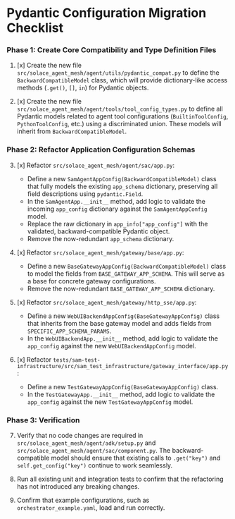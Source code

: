 # Pydantic Configuration Migration Checklist

### Phase 1: Create Core Compatibility and Type Definition Files

1.  [x] Create the new file `src/solace_agent_mesh/agent/utils/pydantic_compat.py` to define the `BackwardCompatibleModel` class, which will provide dictionary-like access methods (`.get()`, `[]`, `in`) for Pydantic objects.

2.  [x] Create the new file `src/solace_agent_mesh/agent/tools/tool_config_types.py` to define all Pydantic models related to agent tool configurations (`BuiltinToolConfig`, `PythonToolConfig`, etc.) using a discriminated union. These models will inherit from `BackwardCompatibleModel`.

### Phase 2: Refactor Application Configuration Schemas

3.  [x] Refactor `src/solace_agent_mesh/agent/sac/app.py`:
    -   Define a new `SamAgentAppConfig(BackwardCompatibleModel)` class that fully models the existing `app_schema` dictionary, preserving all field descriptions using `pydantic.Field`.
    -   In the `SamAgentApp.__init__` method, add logic to validate the incoming `app_config` dictionary against the `SamAgentAppConfig` model.
    -   Replace the raw dictionary in `app_info["app_config"]` with the validated, backward-compatible Pydantic object.
    -   Remove the now-redundant `app_schema` dictionary.

4.  [x] Refactor `src/solace_agent_mesh/gateway/base/app.py`:
    -   Define a new `BaseGatewayAppConfig(BackwardCompatibleModel)` class to model the fields from `BASE_GATEWAY_APP_SCHEMA`. This will serve as a base for concrete gateway configurations.
    -   Remove the now-redundant `BASE_GATEWAY_APP_SCHEMA` dictionary.

5.  [x] Refactor `src/solace_agent_mesh/gateway/http_sse/app.py`:
    -   Define a new `WebUIBackendAppConfig(BaseGatewayAppConfig)` class that inherits from the base gateway model and adds fields from `SPECIFIC_APP_SCHEMA_PARAMS`.
    -   In the `WebUIBackendApp.__init__` method, add logic to validate the `app_config` against the new `WebUIBackendAppConfig` model.

6.  [x] Refactor `tests/sam-test-infrastructure/src/sam_test_infrastructure/gateway_interface/app.py`:
    -   Define a new `TestGatewayAppConfig(BaseGatewayAppConfig)` class.
    -   In the `TestGatewayApp.__init__` method, add logic to validate the `app_config` against the new `TestGatewayAppConfig` model.

### Phase 3: Verification

7.  Verify that no code changes are required in `src/solace_agent_mesh/agent/adk/setup.py` and `src/solace_agent_mesh/agent/sac/component.py`. The backward-compatible model should ensure that existing calls to `.get("key")` and `self.get_config("key")` continue to work seamlessly.

8.  Run all existing unit and integration tests to confirm that the refactoring has not introduced any breaking changes.

9.  Confirm that example configurations, such as `orchestrator_example.yaml`, load and run correctly.

